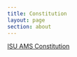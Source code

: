 ```yaml
---
title: Constitution
layout: page
section: about
---
```


<a href="Constitutions/AMS_2023_Constitution.htm" target="_blank">ISU AMS Constitution</a>

